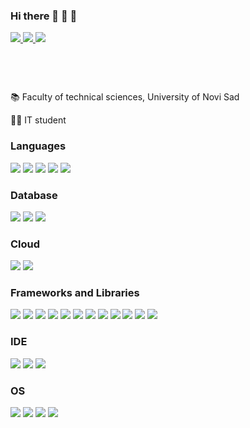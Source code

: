 ### Hi there 👋 👋 👋 
<div style="height: 80px">
<a href="https://www.linkedin.com/in/valentina-andri%C4%87-4307761b8/">
<img src="https://img.shields.io/badge/LinkedIn-0077B5?style=for-the-badge&logo=linkedin&logoColor=white"/>
</a>
 <a href="https://www.facebook.com/valentina.andric.58">
<img src="https://img.shields.io/badge/Facebook-1877F2?style=for-the-badge&logo=facebook&logoColor=white"/>
</a>
 </a>
 <a href="https://www.instagram.com/valentina_andric__/">
<img src="https://img.shields.io/badge/Instagram-E4405F?style=for-the-badge&logo=instagram&logoColor=white"/>
</a>

</div>
<p></p>

 :books: Faculty of technical sciences, University of Novi Sad
 
 :student: IT student
 
 ### Languages 
 <div>
 <img src="https://img.shields.io/badge/C-00599C?style=for-the-badge&logo=c&logoColor=white" />
 <img src="https://img.shields.io/badge/C%23-239120?style=for-the-badge&logo=c-sharp&logoColor=white"/>
 <img src="https://img.shields.io/badge/Java-ED8B00?style=for-the-badge&logo=java&logoColor=white"/>
 <img src="https://img.shields.io/badge/JavaScript-323330?style=for-the-badge&logo=javascript&logoColor=F7DF1E"/>
 <img src="https://img.shields.io/badge/HTML5-E34F26?style=for-the-badge&logo=html5&logoColor=white"/>
 </div>
 
 ### Database
 <div>
  <img src="https://img.shields.io/badge/MongoDB-4EA94B?style=for-the-badge&logo=mongodb&logoColor=white" />
  <img src="https://img.shields.io/badge/PostgreSQL-316192?style=for-the-badge&logo=postgresql&logoColor=white"/>
  <img src= "https://img.shields.io/badge/Microsoft%20SQL%20Server-CC2927?style=for-the-badge&logo=microsoft%20sql%20server&logoColor=white"/>
 </div>
 
 ### Cloud
 <div>
  <img src="https://img.shields.io/badge/Heroku-430098?style=for-the-badge&logo=heroku&logoColor=white"/>
  <img src="https://img.shields.io/badge/Netlify-00C7B7?style=for-the-badge&logo=netlify&logoColor=white"/>
 </div>
 
 ### Frameworks and Libraries
 <div>
  <img src="https://img.shields.io/badge/React-20232A?style=for-the-badge&logo=react&logoColor=61DAFB"/>
  <img src="https://img.shields.io/badge/Node.js-339933?style=for-the-badge&logo=nodedotjs&logoColor=white"/>
  <img src="https://img.shields.io/badge/Redux-593D88?style=for-the-badge&logo=redux&logoColor=white"/>
  <img src="https://img.shields.io/badge/Spring-6DB33F?style=for-the-badge&logo=spring&logoColor=white"/>
  <img src="https://img.shields.io/badge/Bootstrap-563D7C?style=for-the-badge&logo=bootstrap&logoColor=white"/>
  <img src="https://img.shields.io/badge/Expo-1B1F23?style=for-the-badge&logo=expo&logoColor=white"/>
  <img src="https://img.shields.io/badge/Express.js-000000?style=for-the-badge&logo=express&logoColor=white"/>
  <img src="https://img.shields.io/badge/next.js-000000?style=for-the-badge&logo=nextdotjs&logoColor=white"/>
  <img src="https://img.shields.io/badge/npm-CB3837?style=for-the-badge&logo=npm&logoColor=white"/>
  <img src="https://img.shields.io/badge/Postman-FF6C37?style=for-the-badge&logo=Postman&logoColor=white"/>
  <img src="https://img.shields.io/badge/PowerBI-F2C811?style=for-the-badge&logo=Power%20BI&logoColor=white"/>
  <img src="https://img.shields.io/badge/Swagger-85EA2D?style=for-the-badge&logo=Swagger&logoColor=white"/>
 </div>
 
 ### IDE
 <div>
  <img src="https://img.shields.io/badge/Eclipse-2C2255?style=for-the-badge&logo=eclipse&logoColor=white"/>
  <img src="https://img.shields.io/badge/Visual_Studio-5C2D91?style=for-the-badge&logo=visual%20studio&logoColor=white"/>
  <img src="https://img.shields.io/badge/Visual_Studio_Code-0078D4?style=for-the-badge&logo=visual%20studio%20code&logoColor=white"/>
 </div>
 
 ### OS
 <div>
  <img src="https://img.shields.io/badge/Android-3DDC84?style=for-the-badge&logo=android&logoColor=white"/>
  <img src="https://img.shields.io/badge/iOS-000000?style=for-the-badge&logo=ios&logoColor=white"/>
  <img src="https://img.shields.io/badge/mac%20os-000000?style=for-the-badge&logo=apple&logoColor=white"/>
  <img src="https://img.shields.io/badge/Windows-0078D6?style=for-the-badge&logo=windows&logoColor=white"/>
  </div>
 




